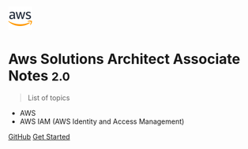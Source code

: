 <!-- _coverpage.md -->

![logo](favicon.ico)

# Aws Solutions Architect Associate Notes <small>2.0</small>

> List of topics

- AWS
- AWS IAM (AWS Identity and Access Management)

[GitHub](https://github.com/asif-simform/aws-solutions-architect-associate-notes)
[Get Started](#aws-solutions-architect-associate-notes)
